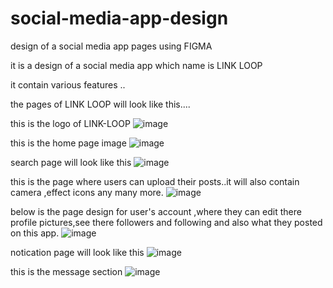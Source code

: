 # social-media-app-design
design of a social  media app pages using FIGMA

it is a design of a social media app which name is LINK LOOP

it contain various features ..

the pages of LINK LOOP will look like this....

this is the logo of LINK-LOOP
![image](https://github.com/user-attachments/assets/aed2c631-e8b3-4beb-a3d7-20de521da47e)

this is the home page image
![image](https://github.com/user-attachments/assets/49e182ff-f117-4ba6-a44e-c4223c36252a)

 search page will look like this 
![image](https://github.com/user-attachments/assets/0f91b3e4-bd3f-4b21-964f-6b68d5626c4e)

this is the page where users can upload their posts..it will also contain camera ,effect icons any many more.
![image](https://github.com/user-attachments/assets/31c6cb74-7cef-4e4f-962d-dda1cd4d8912)

below is the page design for user's account ,where they can edit there profile pictures,see there followers and following and also what they posted on this app.
![image](https://github.com/user-attachments/assets/5f5be880-cf11-4fdb-928f-ae5108d64318)

notication page will look like this
![image](https://github.com/user-attachments/assets/becf8b41-42d7-4b17-8df2-2a354b460825)

this is the message section
![image](https://github.com/user-attachments/assets/e90be224-027d-4707-89e6-2fdcdb503c49)



